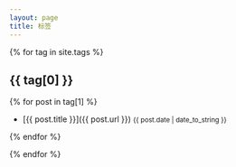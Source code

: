 ```yaml
---
layout: page
title: 标签
---
```

{% for tag in site.tags %}

## <i class="fas fa-tag" style="color:SteelBlue"></i> {{ tag[0] }}

{% for post in tag[1] %}

 - [{{ post.title }}]({{ post.url }}) <small>{{ post.date | date_to_string }}</small>

{% endfor %}

{% endfor %}